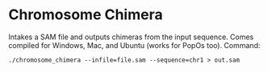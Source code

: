 # Chromosome Chimera

Intakes a SAM file and outputs chimeras from the input sequence. Comes compiled for Windows, Mac, and Ubuntu (works for PopOs too). Command:

`./chromosome_chimera --infile=file.sam --sequence=chr1 > out.sam`
